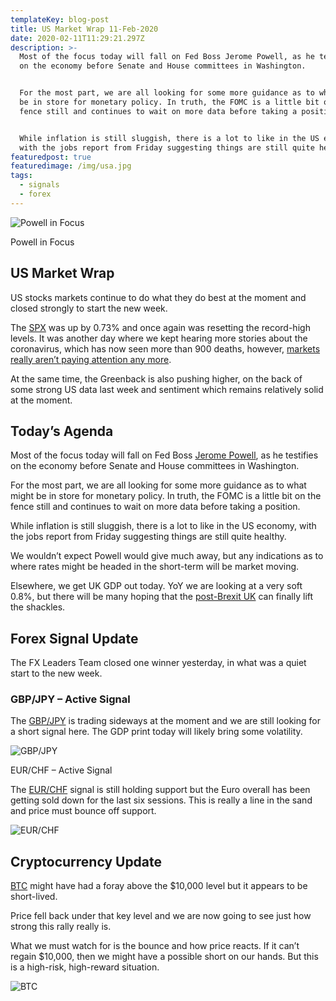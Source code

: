 ```yaml
---
templateKey: blog-post
title: US Market Wrap 11-Feb-2020
date: 2020-02-11T11:29:21.297Z
description: >-
  Most of the focus today will fall on Fed Boss Jerome Powell, as he testifies
  on the economy before Senate and House committees in Washington.


  For the most part, we are all looking for some more guidance as to what might
  be in store for monetary policy. In truth, the FOMC is a little bit on the
  fence still and continues to wait on more data before taking a position.


  While inflation is still sluggish, there is a lot to like in the US economy,
  with the jobs report from Friday suggesting things are still quite healthy.
featuredpost: true
featuredimage: /img/usa.jpg
tags:
  - signals
  - forex
---
```

![Powell in Focus](https://fxlmwpmedia.s3.amazonaws.com/wp-content/uploads/2020/02/11000728/Powell-852x485.png)

Powell in Focus

## US Market Wrap

US stocks markets continue to do what they do best at the moment and closed strongly to start the new week.

The [SPX](https://www.fxleaders.com/live-rates/spx500/) was up by 0.73% and once again was resetting the record-high levels. It was another day where we kept hearing more stories about the coronavirus, which has now seen more than 900 deaths, however, [markets really aren’t paying attention any more](https://www.cnbc.com/2020/02/10/coronavirus-latest-updates.html).

At the same time, the Greenback is also pushing higher, on the back of some strong US data last week and sentiment which remains relatively solid at the moment.

## Today’s Agenda

Most of the focus today will fall on Fed Boss [Jerome Powell](https://www.cnbc.com/2020/02/10/what-to-look-for-when-fed-chair-powell-meets-with-congress-this-week.html), as he testifies on the economy before Senate and House committees in Washington. 

For the most part, we are all looking for some more guidance as to what might be in store for monetary policy. In truth, the FOMC is a little bit on the fence still and continues to wait on more data before taking a position.

While inflation is still sluggish, there is a lot to like in the US economy, with the jobs report from Friday suggesting things are still quite healthy.

We wouldn’t expect Powell would give much away, but any indications as to where rates might be headed in the short-term will be market moving.

Elsewhere, we get UK GDP out today. YoY we are looking at a very soft 0.8%, but there will be many hoping that the [post-Brexit UK](https://www.theguardian.com/politics/2020/feb/10/checks-on-eu-bound-goods-inevitable-gove-tells-business-leaders) can finally lift the shackles.

## Forex Signal Update

The FX Leaders Team closed one winner yesterday, in what was a quiet start to the new week.

### GBP/JPY – Active Signal

The [GBP/JPY](https://www.fxleaders.com/live-rates/gbp-jpy/) is trading sideways at the moment and we are still looking for a short signal here. The GDP print today will likely bring some volatility.

![GBP/JPY](https://fxmarket1.s3.eu-central-1.amazonaws.com/Rowan/!GBPJPY+-+11+Feb.jpg)

EUR/CHF – Active Signal

The [EUR/CHF](https://www.fxleaders.com/live-rates/eur-chf/) signal is still holding support but the Euro overall has been getting sold down for the last six sessions. This is really a line in the sand and price must bounce off support.

![EUR/CHF](https://fxmarket1.s3.eu-central-1.amazonaws.com/Rowan/!EURCHF+-+11+Feb.jpg)

## Cryptocurrency Update

[BTC](https://www.fxleaders.com/live-rates/btc/) might have had a foray above the $10,000 level but it appears to be short-lived.

Price fell back under that key level and we are now going to see just how strong this rally really is.

What we must watch for is the bounce and how price reacts. If it can’t regain $10,000, then we might have a possible short on our hands. But this is a high-risk, high-reward situation.

![BTC](https://fxmarket1.s3.eu-central-1.amazonaws.com/Rowan/!BTC+-+11+Feb.jpg)

